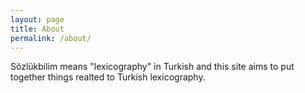 ```yaml
---
layout: page
title: About
permalink: /about/
---
```


Sözlükbilim means "lexicography" in Turkish and this site aims to put together things realted to Turkish lexicography.